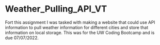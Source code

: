 # Weather_Pulling_API_VT
Fort this assignment I was tasked with making a website that could use API information to pull weather information for different cities and store that information on local storage. This was for the UW Coding Bootcamp and is due 07/07/2022.

